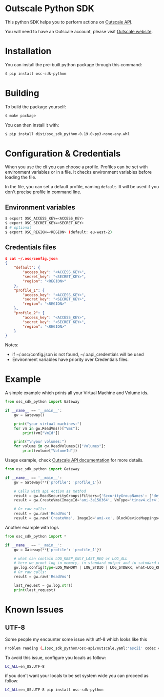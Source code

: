 # Outscale Python SDK

This python SDK helps you to perform actions on [Outscale API](https://docs-beta.outscale.com/?python#3ds-outscale-api).

You will need to have an Outscale account, please visit [Outscale website](https://outscale.com/).

# Installation

You can install the pre-built python package through this command:

```bash
$ pip install osc-sdk-python
```

# Building

To build the package yourself:

```bash
$ make package
```

You can then install it with:
```bash
$ pip install dist/osc_sdk_python-0.19.0-py3-none-any.whl
```

# Configuration & Credentials

When you use the cli you can choose a profile. Profiles can be set with environment variables or in a file.
It checks environment variables before loading the file.

In the file, you can set a default profile, naming `default`. It will be used if you don't precise profile in command line.

## Environment variables

```bash
$ export OSC_ACCESS_KEY=<ACCESS_KEY>
$ export OSC_SECRET_KEY=<SECRET_KEY>
$ # optional
$ export OSC_REGION=<REGION> (default: eu-west-2)
```

## Credentials files

```json
$ cat ~/.osc/config.json
{
    "default": {
        "access_key": "<ACCESS_KEY>",
        "secret_key": "<SECRET_KEY>",
        "region": "<REGION>"
    },
    "profile_1": {
        "access_key": "<ACCESS_KEY>",
        "secret_key": "<SECRET_KEY>",
        "region": "<REGION>"
    },
    "profile_2": {
        "access_key": "<ACCESS_KEY>",
        "secret_key": "<SECRET_KEY>",
        "region": "<REGION>"
    }
}
```

Notes:
* if  ~/.osc/config.json is not found, ~/.oapi_credentials will be used
* Environment variables have priority over Credentials files.

# Example

A simple example which prints all your Virtual Machine and Volume ids.
```python
from osc_sdk_python import Gateway

if __name__ == '__main__':
    gw = Gateway()

    print("your virtual machines:")
    for vm in gw.ReadVms()["Vms"]:
        print(vm["VmId"])

    print("\nyour volumes:")
    for volume in gw.ReadVolumes()["Volumes"]:
        print(volume["VolumeId"])
```

Usage example, check [Outscale API documentation](https://docs-beta.outscale.com/) for more details.
```python
from osc_sdk_python import Gateway

if __name__ == '__main__':
    gw = Gateway(**{'profile': 'profile_1'})

    # Calls with api Action as method
    result = gw.ReadSecurityGroups(Filters={'SecurityGroupNames': ['default']})
    result = gw.CreateVms(ImageId='ami-3e158364', VmType='tinav4.c2r4')

    # Or raw calls:
    result = gw.raw('ReadVms')
    result = gw.raw('CreateVms', ImageId='ami-xx', BlockDeviceMappings=[{'/dev/sda1': {'Size': 10}}], SecurityGroupIds=['sg-aaa', 'sg-bbb'], Wrong='wrong')
```

Another example with logs
```python
from osc_sdk_python import *

if __name__ == '__main__':
    gw = Gateway(**{'profile': 'profile_1'})

    # what can contain LOG_KEEP_ONLY_LAST_REQ or LOG_ALL
    # here we pront log in memory, in standard output and in satndard error
    gw.log.config(type=LOG_MEMORY | LOG_STDIO | LOG_STDERR, what=LOG_KEEP_ONLY_LAST_REQ)
    # Or raw calls:
    result = gw.raw('ReadVms')

    last_request = gw.log.str()
    print(last_request)
```

# Known Issues

## UTF-8
Some people my encounter some issue with utf-8 which looks like this
```bash
Problem reading (…)osc_sdk_python/osc-api/outscale.yaml:'ascii' codec can't decode byte 0xe2 in position 14856: ordinal not in range(128)
```

To avoid this issue, configure you locals as follow:
```bash
LC_ALL=en_US.UTF-8
```

if you don't want your locals to be set system wide you can proceed as follow:
```bash
LC_ALL=en_US.UTF-8 pip install osc-sdk-python
```
